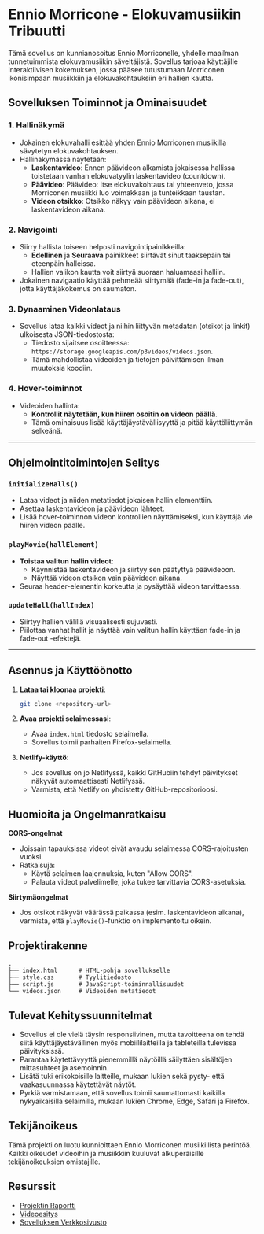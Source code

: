 # Ennio Morricone - Elokuvamusiikin Tribuutti

Tämä sovellus on kunnianosoitus Ennio Morriconelle, yhdelle maailman tunnetuimmista elokuvamusiikin säveltäjistä. Sovellus tarjoaa käyttäjille interaktiivisen kokemuksen, jossa pääsee tutustumaan Morriconen ikonisimpaan musiikkiin ja elokuvakohtauksiin eri hallien kautta.

## Sovelluksen Toiminnot ja Ominaisuudet

### 1. Hallinäkymä
- Jokainen elokuvahalli esittää yhden Ennio Morriconen musiikilla sävytetyn elokuvakohtauksen.
- Hallinäkymässä näytetään:
  - **Laskentavideo**: Ennen päävideon alkamista jokaisessa hallissa toistetaan vanhan elokuvatyylin laskentavideo (countdown).
  - **Päävideo**: Päävideo: Itse elokuvakohtaus tai yhteenveto, jossa Morriconen musiikki luo voimakkaan ja tunteikkaan taustan.
  - **Videon otsikko**: Otsikko näkyy vain päävideon aikana, ei laskentavideon aikana.

### 2. Navigointi
- Siirry hallista toiseen helposti navigointipainikkeilla:
  - **Edellinen** ja **Seuraava** painikkeet siirtävät sinut taaksepäin tai eteenpäin halleissa.
  - Hallien valikon kautta voit siirtyä suoraan haluamaasi halliin.
- Jokainen navigaatio käyttää pehmeää siirtymää (fade-in ja fade-out), jotta käyttäjäkokemus on saumaton.

### 3. Dynaaminen Videonlataus
- Sovellus lataa kaikki videot ja niihin liittyvän metadatan (otsikot ja linkit) ulkoisesta JSON-tiedostosta:
  - Tiedosto sijaitsee osoitteessa: `https://storage.googleapis.com/p3videos/videos.json`.
  - Tämä mahdollistaa videoiden ja tietojen päivittämisen ilman muutoksia koodiin.

### 4. Hover-toiminnot
- Videoiden hallinta:
  - **Kontrollit näytetään, kun hiiren osoitin on videon päällä**.
  - Tämä ominaisuus lisää käyttäjäystävällisyyttä ja pitää käyttöliittymän selkeänä.


---

## Ohjelmointitoimintojen Selitys

### `initializeHalls()`
- Lataa videot ja niiden metatiedot jokaisen hallin elementtiin.
- Asettaa laskentavideon ja päävideon lähteet.
- Lisää hover-toiminnon videon kontrollien näyttämiseksi, kun käyttäjä vie hiiren videon päälle.

### `playMovie(hallElement)`
- **Toistaa valitun hallin videot**:
  - Käynnistää laskentavideon ja siirtyy sen päätyttyä päävideoon.
  - Näyttää videon otsikon vain päävideon aikana.
- Seuraa header-elementin korkeutta ja pysäyttää videon tarvittaessa.

### `updateHall(hallIndex)`
- Siirtyy hallien välillä visuaalisesti sujuvasti.
- Piilottaa vanhat hallit ja näyttää vain valitun hallin käyttäen fade-in ja fade-out -efektejä.

---

## Asennus ja Käyttöönotto

1. **Lataa tai kloonaa projekti**:
   ```bash
   git clone <repository-url> 
   ```

2. **Avaa projekti selaimessasi**:
    - Avaa ```index.html``` tiedosto selaimella.
    - Sovellus toimii parhaiten Firefox-selaimella.

3. **Netlify-käyttö**:
    - Jos sovellus on jo Netlifyssä, kaikki GitHubiin tehdyt päivitykset näkyvät automaattisesti Netlifyssä.
    - Varmista, että Netlify on yhdistetty GitHub-repositorioosi.

## Huomioita ja Ongelmanratkaisu

**CORS-ongelmat**
- Joissain tapauksissa videot eivät avaudu selaimessa CORS-rajoitusten vuoksi.
- Ratkaisuja:
    - Käytä selaimen laajennuksia, kuten "Allow CORS".
    - Palauta videot palvelimelle, joka tukee tarvittavia CORS-asetuksia.

**Siirtymäongelmat**
- Jos otsikot näkyvät väärässä paikassa (esim. laskentavideon aikana), varmista, että ```playMovie()```-funktio on implementoitu oikein.

## Projektirakenne
```
.
├── index.html      # HTML-pohja sovellukselle
├── style.css       # Tyylitiedosto
├── script.js       # JavaScript-toiminnallisuudet
└── videos.json     # Videoiden metatiedot
```
## Tulevat Kehityssuunnitelmat

  - Sovellus ei ole vielä täysin responsiivinen, mutta tavoitteena on tehdä siitä     käyttäjäystävällinen myös mobiililaitteilla ja tableteilla tulevissa päivityksissä.
  - Parantaa käytettävyyttä pienemmillä näytöillä säilyttäen sisältöjen mittasuhteet ja asemoinnin.
  - Lisätä tuki erikokoisille laitteille, mukaan lukien sekä pysty- että vaakasuunnassa käytettävät näytöt.
  - Pyrkiä varmistamaan, että sovellus toimii saumattomasti kaikilla nykyaikaisilla selaimilla, mukaan lukien Chrome, Edge, Safari ja Firefox.
  
## Tekijänoikeus
Tämä projekti on luotu kunnioittaen Ennio Morriconen musiikillista perintöä. Kaikki oikeudet videoihin ja musiikkiin kuuluvat alkuperäisille tekijänoikeuksien omistajille.

## Resurssit
- [Projektin Raportti]()
- [Videoesitys](https://youtu.be/f1sqwa51Ju8)
- [Sovelluksen Verkkosivusto](https://morriconetribute.netlify.app/)